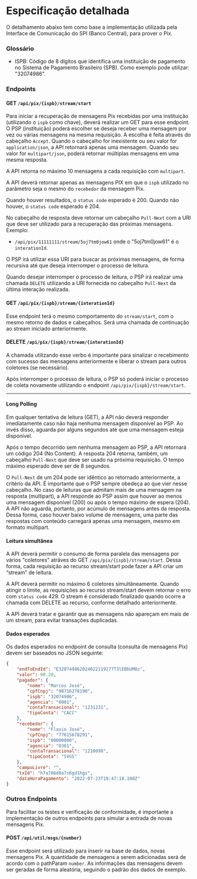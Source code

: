 # Especificação detalhada

O detalhamento abaixo tem como base a implementação utilizada pela Interface de Comunicação do SPI (Banco Central), para prover o Pix.

### Glossário

* ISPB: Código de 8 dígitos que identifica uma instituição de pagamento no Sistema de Pagamento Brasileiro (SPB). Como exemplo pode utilizar: "32074986".

### Endpoints

#### GET `/api/pix/{ispb}/stream/start`
Para iniciar a recuperação de mensagens Pix recebidas por uma instituição (utilizando o `ispb` como chave), deverá realizar um GET para esse endpoint. O PSP (instituição) poderá escolher se deseja receber uma mensagem por vez ou várias mensagens na mesma requisição. A escolha é feita
através do cabeçalho `Accept`. Quando o cabeçalho for inexistente ou seu valor for `application/json`, a API retornará apenas uma mensagem. Quando seu valor for `multipart/json`, poderá retornar múltiplas mensagens em uma mesma resposta. 

A API retorna no máximo 10 mensagens a cada requisição com `multipart`.

A API deverá retornar apenas as mensagens PIX em que o `ispb` utilizado no parâmetro seja o mesmo do `recebedor` da mensagem Pix.

Quando houver resultados, o `status code` esperado é 200. Quando não houver, o `status code` esperado é 204.

No cabeçalho de resposta deve retornar um cabeçalho `Pull-Next` com a URI que deve ser utilizado para a recuperação das próximas mensagens. Exemplo:
* `/api/pix/11111111/stream/5oj7tm0jow61` onde o "5oj7tm0jow61" é o `interationId`.

O PSP irá utilizar essa URI para buscar as próximas mensagens, de forma recursiva até que deseja interromper o processo de leitura.

Quando desejar interromper o processo de leitura, o PSP irá realizar uma chamada `DELETE` utilizando a URI fornecida no cabeçalho `Pull-Next` da última interação realizada.

#### GET `/api/pix/{ispb}/stream/{interationId}`
Esse endpoint terá o mesmo comportamento do `stream/start`, com o mesmo retorno de dados e cabeçalhos. Será uma chamada de continuação ao stream iniciado anteriormente.


#### DELETE `/api/pix/{ispb}/stream/{interationId}`
A chamada utilizando esse verbo é importante para sinalizar o recebimento com sucesso das mensagens anteriormente e liberar o stream para outros coletores (se necessário).

Após interromper o processo de leitura, o PSP só poderá iniciar o processo de coleta novamente utilizando o endpoint `/api/pix/{ispb}/stream/start`.

_____________________________

#### Long Polling

Em qualquer tentativa de leitura (GET), a API não deverá responder imediatamente caso não haja nenhuma mensagem disponível ao PSP. Ao invés disso, aguarda por alguns segundos até que uma mensagem esteja disponível.

Após o tempo decorrido sem nenhuma mensagem ao PSP, a API retornará um código 204 (No Content). A resposta 204 retorna, também, um cabeçalho `Pull-Next` que deve ser usado na próxima requisição. O tempo máximo esperado deve ser de 8 segundos.

O `Pull-Next` de um 204 pode ser idêntico ao retornado anteriormente, a critério da API. É importante que o PSP sempre obedeça ao que vier nesse cabeçalho. No caso de leituras que admitam mais de uma mensagem na resposta (multipart), a API responde ao PSP assim que houver ao menos uma mensagem disponível (200) ou após o tempo máximo de espera (204). A API não aguarda, portanto, por acúmulo de mensagens antes da resposta. Dessa forma, caso houver baixo volume de mensagens, uma parte das respostas com conteúdo carregará apenas uma mensagem, mesmo
em formato multipart.

#### Leitura simultânea

A API deverá permitir o consumo de forma paralela das mensagens por vários "coletores" atráves do GET `/api/pix/{ispb}/stream/start`. Dessa forma, cada requisição ao recurso stream/start pode fazer a API criar um “stream” de leitura.

A API deverá permitir no máximo 6 coletores simultâneamente. Quando atingir o limite, as requisições ao recurso stream/start devem retornar o erro com `status code` 429. O stream é considerado finalizado quando ocorre a chamada com DELETE ao recurso, conforme detalhado anteriormente.

A API deverá tratar e garantir que as mensagens não apareçam em mais de um stream, para evitar transações duplicadas. 


#### Dados esperados

Os dados esperados no endpoint de consulta (consulta de mensagens Pix) devem ser baseados no JSON seguinte:
```json
{
    "endToEndId": "E320749862024022119277T3lEBbUM0z",
    "valor": 90.20,
    "pagador": {
        "nome": "Marcos José",
        "cpfCnpj": "98716278190",
        "ispb": "32074986",
        "agencia": "0001",
        "contaTransacional": "1231231",
        "tipoConta": "CACC"
    },
    "recebedor": {
        "nome": "Flavio José",
        "cpfCnpj": "77615678291",
        "ispb": "00000000",
        "agencia": "0361",
        "contaTransacional": "1210098",
        "tipoConta": "SVGS"
    },
    "campoLivre": "",
    "txId": "h7a786d8a7s6gd1hgs",
    "dataHoraPagamento": "2022-07-23T19:47:18.108Z"
}
```

### Outros Endpoints

Para facilitar os testes e verificação de conformidade, é importante a implementação de outros endpoints para simular a entrada de novas mensagens Pix.

#### POST `/api/util/msgs/{number}`
Esse endpoint será utilizado para inserir na base de dados, novas mensagens Pix. A quantidade de mensagens a serem adicionadas será de acordo com o pathParam `number`. As informações das mensagens devem ser geradas de forma aleatória, seguindo o padrão dos dados de exemplo.

